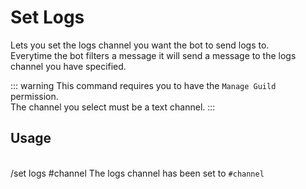 # Set Logs

Lets you set the logs channel you want the bot to send logs to.<br />
Everytime the bot filters a message it will send a message to the logs channel you have specified.

::: warning
This command requires you to have the `Manage Guild` permission.<br />
The channel you select must be a text channel.
:::

## Usage

<br />
<DiscordMessages>
	<DiscordMessage profile="user">
		/set logs #channel
	</DiscordMessage>
	<DiscordMessage profile="bot">
		The logs channel has been set to <code class="discord-message-inline-code">#channel</code>
	</DiscordMessage>
</DiscordMessages>
